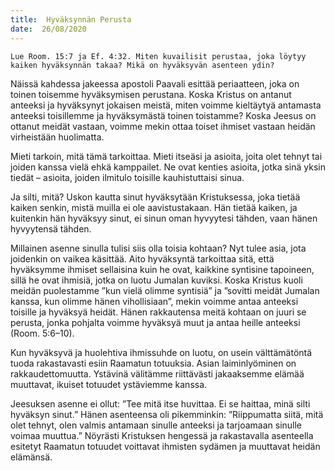 ```yaml
---
title:  Hyväksynnän Perusta
date:  26/08/2020
---
```


`Lue Room. 15:7 ja Ef. 4:32. Miten kuvailisit perustaa, joka löytyy kaiken hyväksynnän takaa? Mikä on hyväksyvän asenteen ydin?`

Näissä kahdessa jakeessa apostoli Paavali esittää periaatteen, joka on toinen toisemme hyväksymisen perustana. Koska Kristus on antanut anteeksi ja hyväksynyt jokaisen meistä, miten voimme kieltäytyä antamasta anteeksi toisillemme ja hyväksymästä toinen toistamme? Koska Jeesus on ottanut meidät vastaan, voimme mekin ottaa toiset ihmiset vastaan heidän virheistään huolimatta.

Mieti tarkoin, mitä tämä tarkoittaa. Mieti itseäsi ja asioita, joita olet tehnyt tai joiden kanssa vielä ehkä kamppailet. Ne ovat kenties asioita, jotka sinä yksin tiedät – asioita, joiden ilmitulo toisille kauhistuttaisi sinua.

Ja silti, mitä? Uskon kautta sinut hyväksytään Kristuksessa, joka tietää kaiken senkin, mistä muilla ei ole aavistustakaan. Hän tietää kaiken, ja kuitenkin hän hyväksyy sinut, ei sinun oman hyvyytesi tähden, vaan hänen hyvyytensä tähden.

Millainen asenne sinulla tulisi siis olla toisia kohtaan? Nyt tulee asia, jota joidenkin on vaikea käsittää. Aito hyväksyntä tarkoittaa sitä, että hyväksymme ihmiset sellaisina kuin he ovat, kaikkine syntisine tapoineen, sillä he ovat ihmisiä, jotka on luotu Jumalan kuviksi. Koska Kristus kuoli meidän puolestamme ”kun vielä olimme syntisiä” ja ”sovitti meidät Jumalan kanssa, kun olimme hänen vihollisiaan”, mekin voimme antaa anteeksi toisille ja hyväksyä heidät. Hänen rakkautensa meitä kohtaan on juuri se perusta, jonka pohjalta voimme hyväksyä muut ja antaa heille anteeksi (Room. 5:6–10).

Kun hyväksyvä ja huolehtiva ihmissuhde on luotu, on usein välttämätöntä tuoda rakastavasti esiin Raamatun totuuksia. Asian laiminlyöminen on rakkaudettomuutta. Ystävinä välitämme riittävästi jakaaksemme elämää muuttavat, ikuiset totuudet ystäviemme kanssa.

Jeesuksen asenne ei ollut: ”Tee mitä itse huvittaa. Ei se haittaa, minä silti hyväksyn sinut.” Hänen asenteensa oli pikemminkin: ”Riippumatta siitä, mitä olet tehnyt, olen valmis antamaan sinulle anteeksi ja tarjoamaan sinulle voimaa muuttua.” Nöyrästi Kristuksen hengessä ja rakastavalla asenteella esitetyt Raamatun totuudet voittavat ihmisten sydämen ja muuttavat heidän elämänsä.
